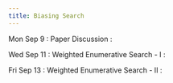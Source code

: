 ```yaml
---
title: Biasing Search
---
```


Mon Sep 9
: Paper Discussion
  : []()

Wed Sep 11
: Weighted Enumerative Search - I
  : []()

Fri Sep 13
: Weighted Enumerative Search - II
  : []()
